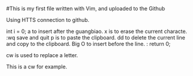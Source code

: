 #This is my first file written with Vim, and uploaded to the Github

Using HTTS connection to github.

int i = 0;
a to insert after the guangbiao.
x is to erase the current characte.
:wq save and quit
p is to paste the clipboard.
dd to delete the current line and copy to the clipboard.
Big O to insert before the line.
:
return 0;

cw is used to replace a letter.

This is a cw for example.
